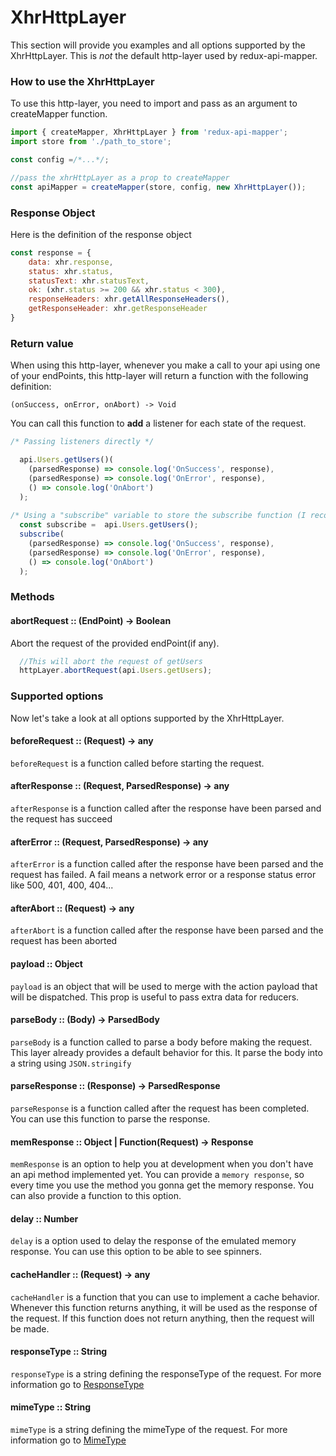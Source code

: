 # XhrHttpLayer

This section will provide you examples and all options supported by the XhrHttpLayer. This is *not* the default http-layer used by redux-api-mapper.

### How to use the XhrHttpLayer

To use this http-layer, you need to import and pass as an argument to createMapper function.

```js
import { createMapper, XhrHttpLayer } from 'redux-api-mapper';
import store from './path_to_store';

const config =/*...*/;

//pass the xhrHttpLayer as a prop to createMapper
const apiMapper = createMapper(store, config, new XhrHttpLayer());
```

### Response Object
Here is the definition of the response object

```js
const response = {
    data: xhr.response,
    status: xhr.status,
    statusText: xhr.statusText,
    ok: (xhr.status >= 200 && xhr.status < 300),
    responseHeaders: xhr.getAllResponseHeaders(),
    getResponseHeader: xhr.getResponseHeader
}
```

### Return value
When using this http-layer, whenever you make a call to your api using one of your endPoints, this http-layer will return a function with the following definition:

`(onSuccess, onError, onAbort) -> Void`

You can call this function to **add** a listener for each state of the request. 

```js
/* Passing listeners directly */

  api.Users.getUsers()(
    (parsedResponse) => console.log('OnSuccess', response),
    (parsedResponse) => console.log('OnError', response),
    () => console.log('OnAbort')
  );
  
/* Using a "subscribe" variable to store the subscribe function (I recommend using this method because you can call the subscribe function many times you want) */
  const subscribe =  api.Users.getUsers();
  subscribe(
    (parsedResponse) => console.log('OnSuccess', response),
    (parsedResponse) => console.log('OnError', response),
    () => console.log('OnAbort')
  );
```

### Methods

#### abortRequest :: (EndPoint) -> Boolean
Abort the request of the provided endPoint(if any).

```js
  //This will abort the request of getUsers
  httpLayer.abortRequest(api.Users.getUsers);
```

### Supported options
Now let's take a look at all options supported by the XhrHttpLayer.

#### beforeRequest :: (Request) -> any
`beforeRequest` is a function called before starting the request. 

#### afterResponse :: (Request, ParsedResponse) -> any
`afterResponse` is a function called after the response have been parsed and the request has succeed

#### afterError :: (Request, ParsedResponse) -> any
`afterError` is a function called after the response have been parsed and the request has failed. A fail means a network error or a response status error like 500, 401, 400, 404...

#### afterAbort :: (Request) -> any
`afterAbort` is a function called after the response have been parsed and the request has been aborted

#### payload :: Object
`payload` is an object that will be used to merge with the action payload that will be dispatched. This prop is useful to pass extra data for reducers.

#### parseBody  :: (Body) -> ParsedBody
`parseBody` is a function called to parse a body before making the request.
This layer already provides a default behavior for this. It parse the body into a string using `JSON.stringify`

#### parseResponse :: (Response) -> ParsedResponse
`parseResponse` is a function called after the request has been completed. You can use this function to parse the response. 

#### memResponse :: Object | Function(Request) -> Response
`memResponse` is an option to help you at development when you don't have an api method implemented yet. You can provide a `memory response`, so every time you use the method you gonna get the memory response. You can also provide a function to this option.

#### delay :: Number
`delay` is a option used to delay the response of the emulated memory response. You can use this option to be able to see spinners.

#### cacheHandler :: (Request) -> any
`cacheHandler` is a function that you can use to implement a cache behavior. Whenever this function returns anything, it will be used as the response of the request. If this function does not return anything, then the request will be made.

#### responseType :: String
`responseType` is a string defining the responseType of the request. For more information go to [ResponseType](https://developer.mozilla.org/en-US/docs/Web/API/XMLHttpRequest/responseType)

#### mimeType :: String
`mimeType` is a string defining the mimeType of the request. For more information go to [MimeType](https://developer.mozilla.org/en-US/docs/Web/API/XMLHttpRequest/Using_XMLHttpRequest#Handling_binary_data)


